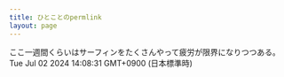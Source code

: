 ```yaml
---
title: ひとことのpermlink
layout: page
---
```

<div class="box" dt="1719896911136">
  ここ一週間くらいはサーフィンをたくさんやって疲労が限界になりつつある。
  <div class="content is-small">Tue Jul 02 2024 14:08:31 GMT+0900 (日本標準時)</div>
</div>
